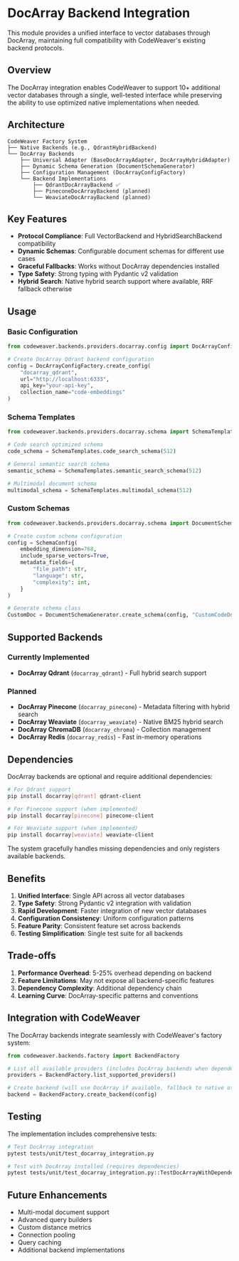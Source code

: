 <!--
SPDX-FileCopyrightText: 2025 Knitli Inc.

SPDX-License-Identifier: MIT OR Apache-2.0
-->

# DocArray Backend Integration

This module provides a unified interface to vector databases through DocArray, maintaining full compatibility with CodeWeaver's existing backend protocols.

## Overview

The DocArray integration enables CodeWeaver to support 10+ additional vector databases through a single, well-tested interface while preserving the ability to use optimized native implementations when needed.

## Architecture

```
CodeWeaver Factory System
├── Native Backends (e.g., QdrantHybridBackend)
└── DocArray Backends
    ├── Universal Adapter (BaseDocArrayAdapter, DocArrayHybridAdapter)
    ├── Dynamic Schema Generation (DocumentSchemaGenerator)
    ├── Configuration Management (DocArrayConfigFactory)
    └── Backend Implementations
        ├── QdrantDocArrayBackend ✅
        ├── PineconeDocArrayBackend (planned)
        └── WeaviateDocArrayBackend (planned)
```

## Key Features

- **Protocol Compliance**: Full VectorBackend and HybridSearchBackend compatibility
- **Dynamic Schemas**: Configurable document schemas for different use cases
- **Graceful Fallbacks**: Works without DocArray dependencies installed
- **Type Safety**: Strong typing with Pydantic v2 validation
- **Hybrid Search**: Native hybrid search support where available, RRF fallback otherwise

## Usage

### Basic Configuration

```python
from codeweaver.backends.providers.docarray.config import DocArrayConfigFactory

# Create DocArray Qdrant backend configuration
config = DocArrayConfigFactory.create_config(
    "docarray_qdrant",
    url="http://localhost:6333",
    api_key="your-api-key",
    collection_name="code-embeddings"
)
```

### Schema Templates

```python
from codeweaver.backends.providers.docarray.schema import SchemaTemplates

# Code search optimized schema
code_schema = SchemaTemplates.code_search_schema(512)

# General semantic search schema
semantic_schema = SchemaTemplates.semantic_search_schema(512)

# Multimodal document schema
multimodal_schema = SchemaTemplates.multimodal_schema(512)
```

### Custom Schemas

```python
from codeweaver.backends.providers.docarray.schema import DocumentSchemaGenerator, SchemaConfig

# Create custom schema configuration
config = SchemaConfig(
    embedding_dimension=768,
    include_sparse_vectors=True,
    metadata_fields={
        "file_path": str,
        "language": str,
        "complexity": int,
    }
)

# Generate schema class
CustomDoc = DocumentSchemaGenerator.create_schema(config, "CustomCodeDoc")
```

## Supported Backends

### Currently Implemented
- **DocArray Qdrant** (`docarray_qdrant`) - Full hybrid search support

### Planned
- **DocArray Pinecone** (`docarray_pinecone`) - Metadata filtering with hybrid search
- **DocArray Weaviate** (`docarray_weaviate`) - Native BM25 hybrid search
- **DocArray ChromaDB** (`docarray_chroma`) - Collection management
- **DocArray Redis** (`docarray_redis`) - Fast in-memory operations

## Dependencies

DocArray backends are optional and require additional dependencies:

```bash
# For Qdrant support
pip install docarray[qdrant] qdrant-client

# For Pinecone support (when implemented)
pip install docarray[pinecone] pinecone-client

# For Weaviate support (when implemented)
pip install docarray[weaviate] weaviate-client
```

The system gracefully handles missing dependencies and only registers available backends.

## Benefits

1. **Unified Interface**: Single API across all vector databases
2. **Type Safety**: Strong Pydantic v2 integration with validation
3. **Rapid Development**: Faster integration of new vector databases
4. **Configuration Consistency**: Uniform configuration patterns
5. **Feature Parity**: Consistent feature set across backends
6. **Testing Simplification**: Single test suite for all backends

## Trade-offs

1. **Performance Overhead**: 5-25% overhead depending on backend
2. **Feature Limitations**: May not expose all backend-specific features
3. **Dependency Complexity**: Additional dependency chain
4. **Learning Curve**: DocArray-specific patterns and conventions

## Integration with CodeWeaver

The DocArray backends integrate seamlessly with CodeWeaver's factory system:

```python
from codeweaver.backends.factory import BackendFactory

# List all available providers (includes DocArray backends when dependencies available)
providers = BackendFactory.list_supported_providers()

# Create backend (will use DocArray if available, fallback to native otherwise)
backend = BackendFactory.create_backend(config)
```

## Testing

The implementation includes comprehensive tests:

```bash
# Test DocArray integration
pytest tests/unit/test_docarray_integration.py

# Test with DocArray installed (requires dependencies)
pytest tests/unit/test_docarray_integration.py::TestDocArrayWithDependencies
```

## Future Enhancements

- Multi-modal document support
- Advanced query builders
- Custom distance metrics
- Connection pooling
- Query caching
- Additional backend implementations
